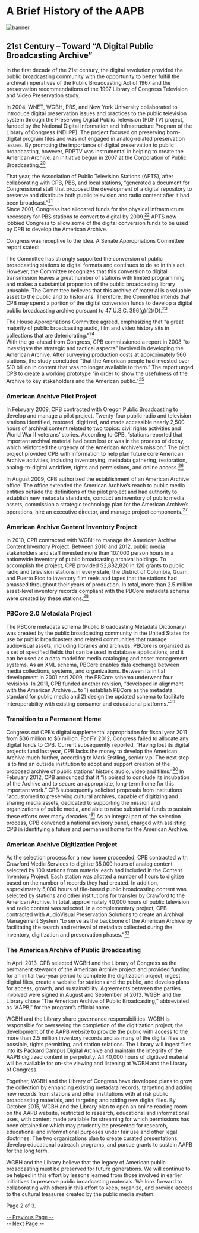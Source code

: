 # A Brief History of the AAPB

![banner](/page-banners/banner1.jpg)

## 21st Century – Toward “A Digital Public Broadcasting Archive” 

In the first decade of the 21st century, the digital revolution provided the 
public broadcasting community with the opportunity to better fulfill the 
archival imperatives of the Public Broadcasting Act of 1967 and the 
preservation recommendations of the 1997 Library of Congress Television and 
Video Preservation study.

In 2004, WNET, WGBH, PBS, and New York University collaborated to introduce 
digital preservation issues and practices to the public television system 
through the Preserving Digital Public Television (PDPTV) project, funded by the 
National Digital Information and Infrastructure Program of the Library of 
Congress (NDIIPP). The project focused on preserving born-digital program files 
and was not engaged in analog-related preservation issues. By promoting the 
importance of digital preservation to public broadcasting, however, PDPTV was 
instrumental in helping to create the American Archive, an initiative begun in 
2007 at the Corporation of Public 
Broadcasting.[<sup>20</sup>](/about-the-american-archive/history/page3#20) 

That year, the Association of Public Television Stations (APTS), after 
collaborating with CPB, PBS, and local stations, “generated a document for 
Congressional staff that proposed the development of a digital repository to 
preserve and distribute both public television and radio content after it had 
been broadcast.”[<sup>21</sup>](/about-the-american-archive/history/page3#21)  
Since 2001, Congress had allocated funds for the physical infrastructure 
necessary for PBS stations to convert to digital by 
2009.[<sup>22</sup>](/about-the-american-archive/history/page3#22)  APTS now 
lobbied Congress to allow some of the digital conversion funds to be used by 
CPB to develop the American Archive. 

Congress was receptive to the idea. A Senate Appropriations Committee report 
stated:

>
The Committee has strongly supported the conversion of public broadcasting 
stations to digital formats and continues to do so in this act. However, the 
Committee recognizes that this conversion to digital transmission leaves a 
great number of stations with limited programming and makes a substantial 
proportion of the public broadcasting library unusable. The Committee believes 
that this archive of material is a valuable asset to the public and to 
historians. Therefore, the Committee intends that CPB may spend a portion of 
the digital conversion funds to develop a digital public broadcasting archive 
pursuant to 47 U.S.C. 
396(g)(2)(D).[<sup>23</sup>](/about-the-american-archive/history/page3#23) 
 
The House Appropriations Committee agreed, emphasizing that “a great majority 
of public broadcasting audio, film and video history sits in collections that 
are deteriorating.”[<sup>24</sup>](/about-the-american-archive/history/page3#24)  
With the go-ahead from Congress, CPB commissioned a report in 2008 “to 
investigate the strategic and tactical aspects” involved in developing the 
American Archive.  After surveying production costs at approximately 560 
stations, the study concluded “that the American people had invested over $10 
billion in content that was no longer available to them.” The report urged CPB 
to create a working prototype “in order to show the usefulness of the Archive 
to key stakeholders and the American 
public.”[<sup>25</sup>](/about-the-american-archive/history/page3#25) 

### American Archive Pilot Project

In February 2009, CPB contracted with Oregon Public Broadcasting to develop and 
manage a pilot project. Twenty-four public radio and television stations 
identified, restored, digitized, and made accessible nearly 2,500 hours of 
archival content related to two topics:  civil rights activities and World War 
II veterans’ stories. According to CPB, “stations reported that important 
archival material had been lost or was in the process of decay, which 
reinforced the urgency of the American Archive’s mission.” The pilot project 
provided CPB with information to help plan future core American Archive 
activities, including inventorying, metadata gathering, restoration, 
analog-to-digital workflow, rights and permissions, and online 
access.[<sup>26</sup>](/about-the-american-archive/history/page3#26) 

In August 2009, CPB authorized the establishment of an American Archive office. 
The office extended the American Archive’s reach to public media entities 
outside the definitions of the pilot project and had authority to establish new 
metadata standards, conduct an inventory of public media assets, commission a 
strategic technology plan for the American Archive’s operations, hire an 
executive director, and manage project 
components.[<sup>27</sup>](/about-the-american-archive/history/page3#27)

### American Archive Content Inventory Project

In 2010, CPB contracted with WGBH to manage the American Archive Content 
Inventory Project. Between 2010 and 2012, public media stakeholders and staff 
invested more than 107,000 person hours in a nationwide inventory of public 
broadcasting archival holdings. To accomplish the project, CPB provided 
$2,882,820 in 120 grants to public radio and television stations in every 
state, the District of Columbia, Guam, and Puerto Rico to inventory film reels 
and tapes that the stations had amassed throughout their years of production. 
In total, more than 2.5 million asset-level inventory records compliant with 
the PBCore metadata schema were created by these 
stations.[<sup>28</sup>](/about-the-american-archive/history/page3#28) 

### PBCore 2.0 Metadata Project

The PBCore metadata schema (Public Broadcasting Metadata Dictionary) was 
created by the public broadcasting community in the United States for use by 
public broadcasters and related communities that manage audiovisual assets, 
including libraries and archives. PBCore is organized as a set of specified 
fields that can be used in database applications, and it can be used as a data 
model for media cataloging and asset management systems. As an XML schema, 
PBCore enables data exchange between media collections, systems, and 
organizations. Between its initial development in 2001 and 2009, the PBCore 
schema underwent four revisions. In 2011, CPB funded another revision, 
“developed in alignment with the American Archive ... to 1) establish PBCore as 
the metadata standard for public media and 2) design the updated schema to 
facilitate interoperability with existing consumer and educational 
platforms.”[<sup>29</sup>](/about-the-american-archive/history/page3#29) 

### Transition to a Permanent Home

Congress cut CPB’s digital supplemental appropriation for fiscal year 2011 from 
$36 million to $6 million. For FY 2012, Congress failed to allocate any digital 
funds to CPB.  Current subsequently reported, “Having lost its digital projects 
fund last year, CPB lacks the money to develop the American Archive much 
further, according to Mark Erstling, senior v.p. The next step is to find an 
outside institution to adopt and support creation of the proposed archive of 
public stations' historic audio, video and 
films.”[<sup>30</sup>](/about-the-american-archive/history/page3#30)  In February 
2012, CPB announced that it “is poised to conclude its incubation of the 
Archive and to secure an appropriate, long-term home for this important work.” 
CPB subsequently solicited proposals from institutions “accustomed to 
preserving cultural archives, capable of  digitizing and sharing media assets, 
dedicated to supporting the mission and organizations of public media, and able 
to raise substantial funds to sustain these efforts over many 
decades.”[<sup>31</sup>](/about-the-american-archive/history/page3#31)  As an 
integral part of the selection process, CPB convened a national advisory panel, 
charged with assisting CPB in identifying a future and permanent home for the 
American Archive.

### American Archive Digitization Project

As the selection process for a new home proceeded, CPB contracted with Crawford 
Media Services to digitize 35,000 hours of analog content selected by 100 
stations from material each had included in the Content Inventory Project. Each 
station was allotted a number of hours to digitize based on the number of 
records they had created. In addition, approximately 5,000 hours of file-based 
public broadcasting content was selected by stations and other institutions for 
transfer by Crawford to the American Archive. In total, approximately 40,000 
hours of public television and radio content was selected. In a complementary 
project, CPB contracted with AudioVisual Preservation Solutions to create an 
Archival Management System “to serve as the backbone of the American Archive by 
facilitating the search and retrieval of metadata collected during the 
inventory, digitization and preservation 
phases.”[<sup>32</sup>](/about-the-american-archive/history/page3#32)

### The American Archive of Public Broadcasting

In April 2013, CPB selected WGBH and the Library of Congress as the permanent 
stewards of the American Archive project and provided funding for an initial 
two-year period to complete the digitization project, ingest digital files, 
create a website for stations and the public, and develop plans for access, 
growth, and sustainability. Agreements between the parties involved were signed 
in August and September of 2013. WGBH and the Library chose “The American 
Archive of Public Broadcasting,” abbreviated as “AAPB,” for the program’s 
official name.

WGBH and the Library share governance responsibilities. WGBH is responsible for 
overseeing the completion of the digitization project; the development of the 
AAPB website to provide the public with access to the more than 2.5 million 
inventory records and as many of the digital files as possible, rights 
permitting; and station relations. The Library will ingest files into its 
Packard Campus Digital Archive and maintain the integrity of the AAPB digitized 
content in perpetuity. All 40,000 hours of digitized material will be available 
for on-site viewing and listening at WGBH and the Library of Congress. 

Together, WGBH and the Library of Congress have developed plans to grow the 
collection by enhancing existing metadata records, targeting and adding new 
records from stations and other institutions with at risk public broadcasting 
materials, and targeting and adding new digital files. By October 2015, WGBH 
and the Library plan to open an online reading room on the AAPB website, 
restricted to research, educational and informational uses, with content made 
available for streaming for which permissions has been obtained or which may 
prudently be presented for research, educational and informational purposes 
under fair use and other legal doctrines.  The two organizations plan to create 
curated presentations, develop educational outreach programs, and pursue grants 
to sustain AAPB for the long term. 

WGBH and the Library believe that the legacy of American public broadcasting 
must be preserved for future generations. We will continue to be helped in this 
effort by lessons learned from those involved in earlier initiatives to 
preserve public broadcasting materials. We look forward to collaborating with 
others in this effort to keep, organize, and provide access to the cultural 
treasures created by the public media system.

Page 2 of 3. 

[-- Previous Page --](/about-the-american-archive/history)      
[-- Next Page --](/about-the-american-archive/history/page3)
